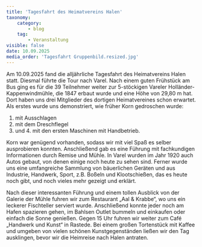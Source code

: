 ```yaml
---
title: 'Tagesfahrt des Heimatvereins Halen'
taxonomy:
    category:
        - blog
    tag:
        - Veranstaltung
visible: false
date: 10.09.2025
media_order: 'Tagesfahrt Gruppenbild.resized.jpg'
---
```


Am 10.09.2025 fand die alljährliche Tagesfahrt des Heimatvereins Halen statt. Diesmal führte die Tour nach Varel. Nach einem guten Frühstück am Bus ging es für die 39 Teilnehmer weiter zur 5-stöckigen Vareler Holländer-Kappenwindmühle, die 1847 erbaut wurde und eine Höhe von 29,80 m hat.
Dort haben uns drei Mitglieder des dortigen Heimatvereines schon erwartet. Als erstes wurde uns demonstriert, wie früher Korn gedroschen wurde:
1. mit Ausschlagen
2. mit dem Dreschflegel
3. und 4. mit den ersten Maschinen mit Handbetrieb.

Korn war genügend vorhanden, sodass wir mit viel Spaß es selber ausprobieren konnten. Anschließend gab es eine Führung mit fachkundigen Informationen durch Remise und Mühle. 
In Varel wurden im Jahr 1920 auch Autos gebaut, von denen einige noch heute zu sehen sind. Ferner wurde uns eine umfangreiche Sammlung von bäuerlichen Geräten und aus Industrie, Handwerk, Sport, z.B. Boßeln und Klootschießen, das es heute noch gibt, und noch vieles mehr gezeigt und erklärt.

Nach dieser interessanten Führung und einem tollen Ausblick von der Galerie der Mühle fuhren wir zum Restaurant „Aal & Krabbe“, wo uns ein leckerer Fischteller serviert wurde. Anschließend konnte jeder noch am Hafen spazieren gehen, im Bahlsen Outlet bummeln und einkaufen oder einfach die Sonne genießen. Gegen 15 Uhr fuhren wir weiter zum Café „Handwerk und Kunst“ in Rastede. Bei einem großen Tortenstück mit Kaffee und umgeben von vielen schönen Kunstgegenständen ließen wir den Tag ausklingen, bevor wir die Heimreise nach Halen antraten.
